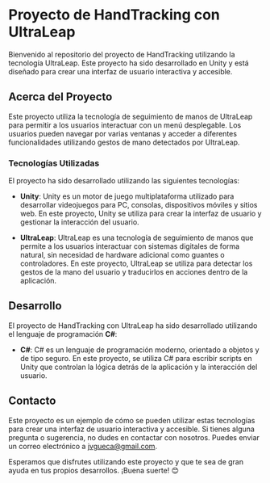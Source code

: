 # Proyecto de HandTracking con UltraLeap

Bienvenido al repositorio del proyecto de HandTracking utilizando la tecnología UltraLeap. Este proyecto ha sido desarrollado en Unity y está diseñado para crear una interfaz de usuario interactiva y accesible.

## Acerca del Proyecto

Este proyecto utiliza la tecnología de seguimiento de manos de UltraLeap para permitir a los usuarios interactuar con un menú desplegable. Los usuarios pueden navegar por varias ventanas y acceder a diferentes funcionalidades utilizando gestos de mano detectados por UltraLeap.

### Tecnologías Utilizadas

El proyecto ha sido desarrollado utilizando las siguientes tecnologías:

- **Unity**: Unity es un motor de juego multiplataforma utilizado para desarrollar videojuegos para PC, consolas, dispositivos móviles y sitios web. En este proyecto, Unity se utiliza para crear la interfaz de usuario y gestionar la interacción del usuario.

- **UltraLeap**: UltraLeap es una tecnología de seguimiento de manos que permite a los usuarios interactuar con sistemas digitales de forma natural, sin necesidad de hardware adicional como guantes o controladores. En este proyecto, UltraLeap se utiliza para detectar los gestos de la mano del usuario y traducirlos en acciones dentro de la aplicación.

## Desarrollo

El proyecto de HandTracking con UltraLeap ha sido desarrollado utilizando el lenguaje de programación **C#**:

- **C#**: C# es un lenguaje de programación moderno, orientado a objetos y de tipo seguro. En este proyecto, se utiliza C# para escribir scripts en Unity que controlan la lógica detrás de la aplicación y la interacción del usuario.


## Contacto

Este proyecto es un ejemplo de cómo se pueden utilizar estas tecnologías para crear una interfaz de usuario interactiva y accesible. Si tienes alguna pregunta o sugerencia, no dudes en contactar con nosotros. Puedes enviar un correo electrónico a [jvgueca@gmail.com](mailto:jvgueca@gmail.com).


Esperamos que disfrutes utilizando este proyecto y que te sea de gran ayuda en tus propios desarrollos. ¡Buena suerte! 😊
